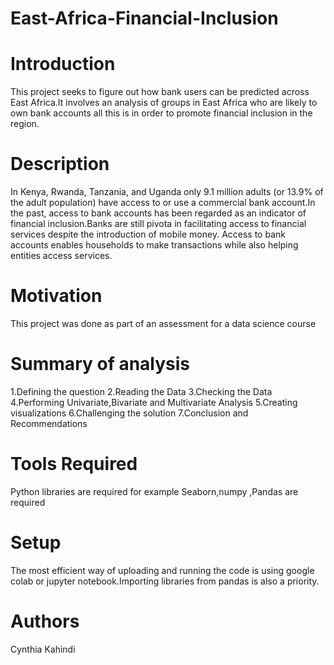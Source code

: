 # East-Africa-Financial-Inclusion

# Introduction

This project seeks to figure out how bank users can be predicted across East Africa.It involves an analysis of groups in East Africa who are likely to own bank accounts all this is in order to promote financial inclusion in the region.

# Description
In Kenya, Rwanda, Tanzania, and Uganda only 9.1 million adults (or 13.9% of the adult population) have access to or use a commercial bank account.In the past, access to bank accounts has been regarded as an indicator of financial inclusion.Banks are still pivota in facilitating access to financial services despite the introduction of mobile money. Access to bank accounts enables households to make transactions while also helping entities access services.

# Motivation
This project was done as part of an assessment for a data science course

# Summary of analysis
1.Defining the question
2.Reading the Data
3.Checking the Data
4.Performing Univariate,Bivariate and Multivariate Analysis
5.Creating visualizations
6.Challenging the solution
7.Conclusion and Recommendations

# Tools Required
Python libraries are required for example Seaborn,numpy ,Pandas are required

# Setup
The most efficient way of uploading and running the code is using google colab or jupyter notebook.Importing libraries from pandas is also a priority.

# Authors
Cynthia Kahindi
